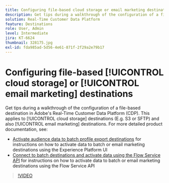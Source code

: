 ```yaml
---
title: Configuring file-based cloud storage or email marketing destinations
description: Get tips during a walkthrough of the configuration of a file-based destination in Adobe's Real-Time CDP. This applies to cloud storage destinations (E.g. S3 or SFTP) and also email marketing destinations.
solution: Real-Time Customer Data Platform
feature: Destinations
role: User, Admin
level: Intermediate
jira: KT-6624
thumbnail: 328175.jpg
exl-id: fda985ad-5d56-4e61-871f-2f29a2e79b17
---
```

# Configuring file-based [!UICONTROL cloud storage] or [!UICONTROL email marketing] destinations

Get tips during a walkthrough of the configuration of a file-based destination in Adobe's Real-Time Customer Data Platform (CDP). This applies to [!UICONTROL cloud storage] destinations (E.g. S3 or SFTP) and also [!UICONTROL email marketing] destinations. For more detailed product documentation, see:

* [Activate audience data to batch profile export destinations](https://experienceleague.adobe.com/docs/experience-platform/destinations/ui/activate/activate-batch-profile-destinations.html) for instructions on how to activate data to batch or email marketing destinations using the Experience Platform UI
* [Connect to batch destinations and activate data using the Flow Service API](https://experienceleague.adobe.com/docs/experience-platform/destinations/api/connect-activate-batch-destinations.html) for instructions on how to activate data to batch or email marketing destinations using the Flow Service API

>[!VIDEO](https://video.tv.adobe.com/v/328175/?learn=on)
